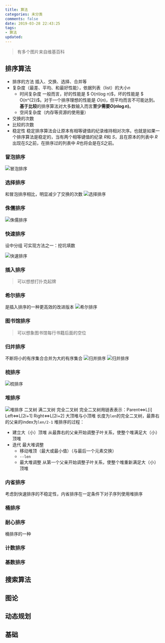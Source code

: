 ```yaml
---
title: 算法
categories: 未分类
comments: false
date: 2019-03-28 22:43:25
tags:
- 算法
updated:
---
```

>有多个图片来自维基百科
## 排序算法
- 排序的方法 插入、交换、选择、合并等
- 复杂度（最差、平均、和最好性能），依据列表（list）的大小$n$
  - 时间复杂度 一般而言，好的性能是 $ O(n\log n)$，坏的性能是 $ O(n^{2})$。对于一个排序理想的性能是 $O(n)$，但平均而言不可能达到。**基于比较**的排序算法对大多数输入而言**至少需要$O(n \log n)$**。
  - 空间复杂度（内存等资源的使用量）
- 交换的次数
- 比较的次数
- 稳定性 稳定排序算法会让原本有相等键值的纪录维持相对次序。也就是如果一个排序算法是稳定的，当有两个相等键值的纪录 $R$和 $S$，且在原本的列表中 $R$出现在$S$之前，在排序过的列表中 $R$也将会是在$S$之前。

### 冒泡排序
![冒泡排序](https://upload.wikimedia.org/wikipedia/commons/3/37/Bubble_sort_animation.gif) 
### 选择排序
和冒泡排序相比，明显减少了交换的次数
![选择排序](https://upload.wikimedia.org/wikipedia/commons/b/b0/Selection_sort_animation.gif) 
<!--more-->
### 侏儒排序
![侏儒排序](https://upload.wikimedia.org/wikipedia/commons/3/37/Sorting_gnomesort_anim.gif) 
### 快速排序
设中分组
可实现方法之一：挖坑填数

![快速排序](https://upload.wikimedia.org/wikipedia/commons/6/6a/Sorting_quicksort_anim.gif) 
### 插入排序
>可以想想打扑克起牌
### 希尔排序
是插入排序的一种更高效的改进版本
![希尔排序](https://upload.wikimedia.org/wikipedia/commons/d/d8/Sorting_shellsort_anim.gif) 
### 图书馆排序
>可以想象图书馆每行书籍后面的空位
### 归并排序
不断将小的有序集合合并为大的有序集合
![归并排序](https://upload.wikimedia.org/wikipedia/commons/c/c5/Merge_sort_animation2.gif) 
![归并排序](https://upload.wikimedia.org/wikipedia/commons/thumb/c/cc/Merge-sort-example-300px.gif/220px-Merge-sort-example-300px.gif) 
### 梳排序
![梳排序](https://upload.wikimedia.org/wikipedia/commons/4/46/Comb_sort_demo.gif) 
### 堆排序
![堆排序](https://upload.wikimedia.org/wikipedia/commons/1/1b/Sorting_heapsort_anim.gif) 
二叉树
满二叉树
完全二叉树
完全二叉树用链表表示：Parent<=>L[i] Left<=>L[2i+1] Right<=>L[2i+2]
大顶堆与小顶堆
长度为`len`的完全二叉树，最靠右的父亲的index为`len/2-1`
堆排序的过程：
- 建立大（小）顶堆
  从最靠右的父亲开始调整子叶关系，使整个堆满足大（小）顶堆
- 迭代 最大堆调整
  - 移动堆顶（最大或最小值）（与最后一个元素交换）
  - `--len`
  - 最大堆调整
    从第一个父亲开始调整子叶关系，使整个堆重新满足大（小）顶堆

### 内省排序
考虑到快速排序的不稳定性，内省排序在一定条件下对子序列使用堆排序
### 桶排序
### 耐心排序
桶排序的一种
### 计数排序
### 基数排序

## 搜索算法

## 图论

## 动态规划

## 基础